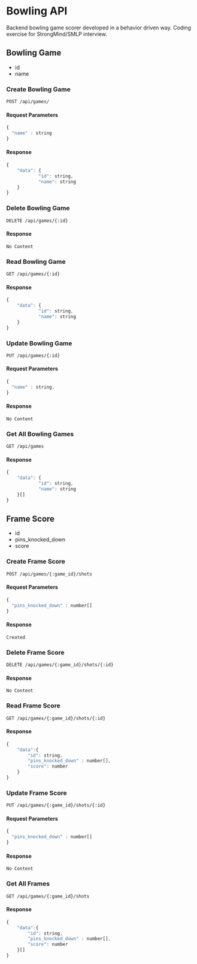 # Bowling API

Backend bowling game scorer developed in a behavior driven way. Coding exercise for StrongMind/SMLP interview.

## Bowling Game

- id
- name

### Create Bowling Game

`POST /api/games/`

#### Request Parameters

```javascript
{
  "name" : string
}
```

#### Response

```javascript
{
	"data": {
			"id": string,
			"name": string
	}
}
```

### Delete Bowling Game

`DELETE /api/games/{:id}`

#### Response

`No Content`

### Read Bowling Game

`GET /api/games/{:id}`

#### Response

```javascript
{
	"data": {
			"id": string,
			"name": string
	}
}
```

### Update Bowling Game

`PUT /api/games/{:id}`

#### Request Parameters

```javascript
{
  "name" : string,
}
```

#### Response

`No Content`

### Get All Bowling Games

`GET /api/games`

#### Response

```javascript
{
	"data": {
			"id": string,
			"name": string
	}[]
}
```

## Frame Score

- id
- pins_knocked_down
- score

### Create Frame Score

`POST /api/games/{:game_id}/shots`

#### Request Parameters

```javascript
{
  "pins_knocked_down" : number[]
}
```

#### Response

`Created`

### Delete Frame Score

`DELETE /api/games/{:game_id}/shots/{:id}`

#### Response

`No Content`

### Read Frame Score

`GET /api/games/{:game_id}/shots/{:id}`

#### Response

```javascript
{
	"data":{
		"id": string,
		"pins_knocked_down" : number[],
		"score": number
	}
}
```

### Update Frame Score

`PUT /api/games/{:game_id}/shots/{:id}`

#### Request Parameters

```javascript
{
  "pins_knocked_down" : number[]
}
```

#### Response

`No Content`

### Get All Frames

`GET /api/games/{:game_id}/shots`

#### Response

```javascript
{
	"data":{
		"id": string,
		"pins_knocked_down" : number[],
		"score": number
	}[]
}
```

